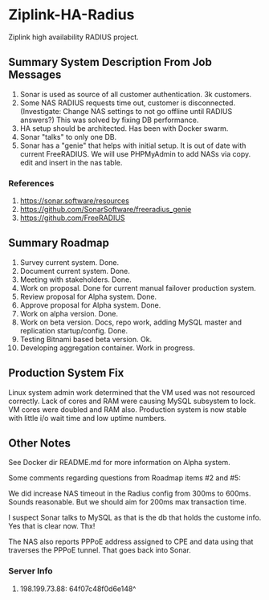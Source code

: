 # Ziplink-HA-Radius
Ziplink high availability RADIUS project.

## Summary System Description From Job Messages

 1. Sonar is used as source of all customer authentication. 3k customers.
 1. Some NAS RADIUS requests time out, customer is disconnected. (Investigate: Change NAS settings to not go offline until RADIUS answers?) This was solved by fixing DB performance.
 1. HA setup should be architected. Has been with Docker swarm.
 1. Sonar "talks" to only one DB.
 1. Sonar has a "genie" that helps with initial setup. It is out of date with current FreeRADIUS. We will use PHPMyAdmin
 to add NASs via copy. edit and insert in the nas table.

### References

 1. https://sonar.software/resources
 1. https://github.com/SonarSoftware/freeradius_genie
 1. https://github.com/FreeRADIUS

## Summary Roadmap
 1. Survey current system. Done.
 1. Document current system. Done.
 1. Meeting with stakeholders. Done.
 1. Work on proposal. Done for current manual failover production system.
 1. Review proposal for Alpha system. Done.
 1. Approve proposal for Alpha system. Done.
 1. Work on alpha version. Done.
 1. Work on beta version. Docs, repo work, adding MySQL master and replication startup/config. Done.
 1. Testing Bitnami based beta version. Ok.
 1. Developing aggregation container. Work in progress.

## Production System Fix
Linux system admin work determined that the VM used was not resourced correctly. Lack of cores and RAM were
causing MySQL subsystem to lock. VM cores  were doubled and RAM also. Production system is now stable with little i/o wait time
and low uptime numbers.

## Other Notes

See Docker dir README.md for more information on Alpha system.

Some comments regarding questions from Roadmap items #2 and #5:

We did increase NAS timeout in the Radius config from 300ms to 600ms. Sounds reasonable. But we should aim for 200ms max transaction time.

I suspect Sonar talks to MySQL as that is the db that holds the custome info. Yes that is clear now. Thx!

The NAS also reports PPPoE address assigned to CPE and data using that traverses the PPPoE tunnel. That goes back into Sonar.

### Server Info

 1. 198.199.73.88: 64f07c48f0d6e148^
 
